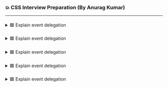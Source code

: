 ### 💥 CSS Interview Preparation (By Anurag Kumar)

---

####
<details>
<summary> 🟩 Explain event delegation </summary>



</details>

####
<details>
<summary> 🟩 Explain event delegation </summary>



</details>

####
<details>
<summary> 🟩 Explain event delegation </summary>



</details>

####
<details>
<summary> 🟩 Explain event delegation </summary>



</details>

####
<details>
<summary> 🟩 Explain event delegation </summary>



</details>